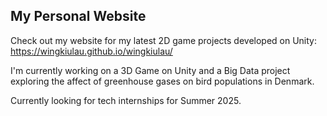 ## My Personal Website 

Check out my website for my latest 2D game projects developed on Unity: https://wingkiulau.github.io/wingkiulau/ 

I'm currently working on a 3D Game on Unity and a Big Data project exploring the affect of greenhouse gases on bird populations in Denmark. 

Currently looking for tech internships for Summer 2025. 
<!--
**sws04212/sws04212** is a ✨ _special_ ✨ repository because its `README.md` (this file) appears on your GitHub profile.

Here are some ideas to get you started:

- 🔭 I’m currently working on ...
- 🌱 I’m currently learning ...
- 👯 I’m looking to collaborate on ...
- 🤔 I’m looking for help with ...
- 💬 Ask me about ...
- 📫 How to reach me: ...
- 😄 Pronouns: ...
- ⚡ Fun fact: ...
-->
